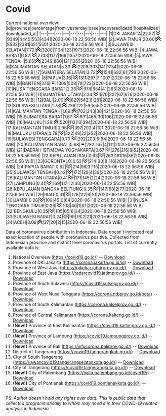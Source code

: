 # Covid
Current national overview:
|id|province|percentage|from_yesterday|case|recovered|dead|hospitalized|downloaded_at|
|---|---|---|---|---|---|---|---|---|
|1|DKI JAKARTA|22.57|![down](https://github.com/ariefrachmannn/covid/raw/master/img/rsz_down.png)|9349|4445|563|4341|2020-06-18 22:56:56 WIB|
|2|JAWA TIMUR|20.60|![up](https://github.com/ariefrachmannn/covid/raw/master/img/rsz_img_186982.png)|8533|2381|651|5501|2020-06-18 22:56:56 WIB|
|3|SULAWESI SELATAN|7.72|![up](https://github.com/ariefrachmannn/covid/raw/master/img/rsz_img_186982.png)|3200|1104|123|1973|2020-06-18 22:56:56 WIB|
|4|JAWA BARAT|6.52|![down](https://github.com/ariefrachmannn/covid/raw/master/img/rsz_down.png)|2703|1177|169|1357|2020-06-18 22:56:56 WIB|
|5|JAWA TENGAH|5.66|![up](https://github.com/ariefrachmannn/covid/raw/master/img/rsz_img_186982.png)|2346|860|121|1365|2020-06-18 22:56:56 WIB|
|6|KALIMANTAN SELATAN|5.33|![up](https://github.com/ariefrachmannn/covid/raw/master/img/rsz_img_186982.png)|2208|333|141|1734|2020-06-18 22:56:56 WIB|
|7|SUMATERA SELATAN|3.72|![up](https://github.com/ariefrachmannn/covid/raw/master/img/rsz_img_186982.png)|1541|682|61|798|2020-06-18 22:56:56 WIB|
|8|PAPUA|3.16|![down](https://github.com/ariefrachmannn/covid/raw/master/img/rsz_down.png)|1311|297|7|1007|2020-06-18 22:56:56 WIB|
|9|BANTEN|3.16|![equal](https://github.com/ariefrachmannn/covid/raw/master/img/rsz_equal.png)|1309|508|79|722|2020-06-18 22:56:56 WIB|
|10|NUSA TENGGARA BARAT|2.36|![down](https://github.com/ariefrachmannn/covid/raw/master/img/rsz_down.png)|978|654|41|283|2020-06-18 22:56:56 WIB|
|11|SUMATERA UTARA|2.34|![down](https://github.com/ariefrachmannn/covid/raw/master/img/rsz_down.png)|970|227|67|676|2020-06-18 22:56:56 WIB|
|12|BALI|2.00|![up](https://github.com/ariefrachmannn/covid/raw/master/img/rsz_img_186982.png)|829|542|6|281|2020-06-18 22:56:56 WIB|
|13|SULAWESI UTARA|1.78|![up](https://github.com/ariefrachmannn/covid/raw/master/img/rsz_img_186982.png)|736|122|59|555|2020-06-18 22:56:56 WIB|
|14|KALIMANTAN TENGAH|1.69|![up](https://github.com/ariefrachmannn/covid/raw/master/img/rsz_img_186982.png)|702|243|38|421|2020-06-18 22:56:56 WIB|
|15|SUMATERA BARAT|1.67|![down](https://github.com/ariefrachmannn/covid/raw/master/img/rsz_down.png)|691|465|30|196|2020-06-18 22:56:56 WIB|
|16|MALUKU|1.26|![up](https://github.com/ariefrachmannn/covid/raw/master/img/rsz_img_186982.png)|520|113|13|394|2020-06-18 22:56:56 WIB|
|17|KALIMANTAN TIMUR|0.96|![down](https://github.com/ariefrachmannn/covid/raw/master/img/rsz_down.png)|397|292|4|101|2020-06-18 22:56:56 WIB|
|18|MALUKU UTARA|0.78|![down](https://github.com/ariefrachmannn/covid/raw/master/img/rsz_down.png)|322|48|22|252|2020-06-18 22:56:56 WIB|
|19|SULAWESI TENGGARA|0.70|![down](https://github.com/ariefrachmannn/covid/raw/master/img/rsz_down.png)|292|203|5|84|2020-06-18 22:56:56 WIB|
|20|KALIMANTAN BARAT|0.68|![equal](https://github.com/ariefrachmannn/covid/raw/master/img/rsz_equal.png)|282|167|4|111|2020-06-18 22:56:56 WIB|
|21|DAERAH ISTIMEWA YOGYAKARTA|0.67|![down](https://github.com/ariefrachmannn/covid/raw/master/img/rsz_down.png)|276|216|8|52|2020-06-18 22:56:56 WIB|
|22|KEPULAUAN RIAU|0.63|![down](https://github.com/ariefrachmannn/covid/raw/master/img/rsz_down.png)|263|161|16|86|2020-06-18 22:56:56 WIB|
|23|GORONTALO|0.52|![down](https://github.com/ariefrachmannn/covid/raw/master/img/rsz_down.png)|214|90|8|116|2020-06-18 22:56:56 WIB|
|24|PAPUA BARAT|0.52|![down](https://github.com/ariefrachmannn/covid/raw/master/img/rsz_down.png)|214|96|3|115|2020-06-18 22:56:56 WIB|
|25|SULAWESI TENGAH|0.42|![down](https://github.com/ariefrachmannn/covid/raw/master/img/rsz_down.png)|172|129|4|39|2020-06-18 22:56:56 WIB|
|26|KALIMANTAN UTARA|0.41|![down](https://github.com/ariefrachmannn/covid/raw/master/img/rsz_down.png)|171|145|2|24|2020-06-18 22:56:56 WIB|
|27|LAMPUNG|0.41|![down](https://github.com/ariefrachmannn/covid/raw/master/img/rsz_down.png)|169|117|12|40|2020-06-18 22:56:56 WIB|
|28|KEPULAUAN BANGKA BELITUNG|0.35|![down](https://github.com/ariefrachmannn/covid/raw/master/img/rsz_down.png)|147|68|2|77|2020-06-18 22:56:56 WIB|
|29|RIAU|0.31|![down](https://github.com/ariefrachmannn/covid/raw/master/img/rsz_down.png)|128|112|6|10|2020-06-18 22:56:56 WIB|
|30|JAMBI|0.26|![down](https://github.com/ariefrachmannn/covid/raw/master/img/rsz_down.png)|109|45|0|64|2020-06-18 22:56:56 WIB|
|31|NUSA TENGGARA TIMUR|0.26|![down](https://github.com/ariefrachmannn/covid/raw/master/img/rsz_down.png)|108|40|1|67|2020-06-18 22:56:56 WIB|
|32|BENGKULU|0.25|![down](https://github.com/ariefrachmannn/covid/raw/master/img/rsz_down.png)|105|65|6|34|2020-06-18 22:56:56 WIB|
|33|SULAWESI BARAT|0.24|![down](https://github.com/ariefrachmannn/covid/raw/master/img/rsz_down.png)|99|76|2|21|2020-06-18 22:56:56 WIB|
|34|ACEH|0.09|![up](https://github.com/ariefrachmannn/covid/raw/master/img/rsz_img_186982.png)|37|20|2|15|2020-06-18 22:56:56 WIB|

Data of coronavirus distribution in Indonesia. Data doesn't indicated real exact location of people with coronavirus positive. Collected from Indonesian province and district level coronavirus portals. List of currently available data is:
1. National Overview (https://covid19.go.id/) -- [Download](https://www.dropbox.com/s/66ly270fw4y76fx/covid_nasional.csv?dl=0)
2. Province of DKI Jakarta (https://corona.jakarta.go.id/id) -- [Download](https://riwayat-file-covid-19-dki-jakarta-jakartagis.hub.arcgis.com/)
3. Province of West Java (https://pikobar.jabarprov.go.id/) -- [Download](https://www.dropbox.com/s/alg0zp60fylq6cn/covid_jabar.csv?dl=0)
4. Province of East Java (https://radarcovid19.jatimprov.go.id/) -- [Download](https://www.dropbox.com/sh/e7vtgcnl4ckbvr4/AADo9UMRDZvrhHn66qTHZOvNa?dl=0)
5. Province of South Sulawesi (https://covid19.sulselprov.go.id/) -- [Download](https://www.dropbox.com/s/z5ek23lwcztj7z7/covid_sulsel.csv?dl=0)
6. Province of West Nusa Tenggara (https://corona.ntbprov.go.id/peta) -- [Download](https://www.dropbox.com/s/4p2k93n42xx0c00/covid_ntb.csv?dl=0)
7. Province of South Kalimantan (https://corona.kalselprov.go.id/) -- [Download](https://www.dropbox.com/sh/7aa2kvz8lb04pzz/AADH1Oj5oFMw2mp-D3JStPRsa?dl=0)
8. Province of Central Kalimantan (https://corona.kalteng.go.id/) -- [Download](https://www.dropbox.com/s/9q01v5r3ys2ozk4/covid_kalteng.csv?dl=0)
9. **(New!)** Province of East Kalimantan (https://covid19.kaltimprov.go.id/) -- [Download](https://www.dropbox.com/sh/qhpxj532nm80goa/AAB6ek_fp1__ieTR0TFQpfIga?dl=0)
10. **(New!)** Province of Lampung (https://covid19.lampungprov.go.id/) -- [Download](https://www.dropbox.com/s/ecuew6oa9kzwqwx/covid_lampung.csv?dl=0)
11. **(New!)** Province of Bali (https://infocorona.baliprov.go.id/) -- [Download](https://www.dropbox.com/sh/iceiwun4ufttmiu/AAC7dSRMpfTjPI1Lfzw-LeCUa?dl=0)
12. District of Tangerang (https://covid19.tangerangkab.go.id/) -- [Download](https://www.dropbox.com/sh/yxovyy6sy5bnz4p/AACZzVHinisKmz8oQWyQJ3nua?dl=0)
13. City of South Tangerang (https://lawancovid19.tangerangselatankota.go.id/) -- [Download](https://www.dropbox.com/s/zlvxo4ivswdzmle/covid_tangsel.csv?dl=0)
14. City of Tangerang (https://covid19.tangerangkota.go.id/) -- [Download](https://www.dropbox.com/s/e53224kvdrpjzy0/covid_tangkot.csv?dl=0)
15. **(New!)** City of Palembang (https://hallo.palembang.go.id/covid19/) -- [Download](https://www.dropbox.com/sh/oj17bhwhlpjht9e/AABZEG-OiaSaFvikATDx6coEa?dl=0)
16. **(New!)** City of Pontianak (https://covid19.pontianakkota.go.id/) -- [Download](https://www.dropbox.com/sh/66if3y4ly51j4sh/AADQ-zwLGa7Kz4ZzJgDw2-3na?dl=0)

PS: *Author doesn't hold any rights over data. This is public data that collected programmatically to whom may need it in their COVID-19 related analysis in Indonesia.*

